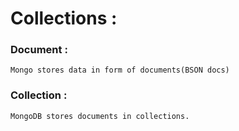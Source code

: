 # Collections :

### Document : 
    Mongo stores data in form of documents(BSON docs)
### Collection :
    MongoDB stores documents in collections.



